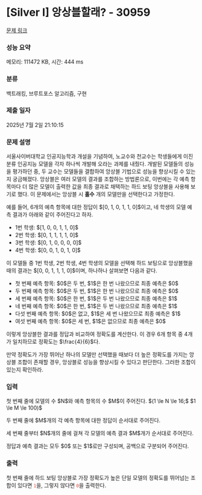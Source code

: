 # [Silver I] 앙상블할래? - 30959 

[문제 링크](https://www.acmicpc.net/problem/30959) 

### 성능 요약

메모리: 111472 KB, 시간: 444 ms

### 분류

백트래킹, 브루트포스 알고리즘, 구현

### 제출 일자

2025년 7월 2일 21:10:15

### 문제 설명

<p>서울사이버대학교 인공지능학과 개설을 기념하여, 노교수와 천교수는 학생들에게 이진 분류 인공지능 모델을 각자 하나씩 개발해 오라는 과제를 내줬다. 개발된 모델들의 성능을 평가하던 중, 두 교수는 모델들을 결합하여 앙상블 기법으로 성능을 향상시킬 수 있는지 궁금해졌다. 앙상블은 여러 모델의 결과를 조합하는 방법론으로, 이번에는 각 예측 항목마다 더 많은 모델이 출력한 값을 최종 결과로 채택하는 하드 보팅 앙상블을 사용해 보기로 했다. 이 문제에서는 앙상블 시 <strong>홀수</strong> 개의 모델만을 선택한다고 가정한다.</p>

<p>예를 들어, 6개의 예측 항목에 대한 정답이 $[0, 1, 0, 1, 1, 0]$이고, 네 학생의 모델 예측 결과가 아래와 같이 주어진다고 하자.</p>

<ul>
	<li>1번 학생: $[1, 0, 0, 1, 1, 0]$</li>
	<li>2번 학생: $[0, 1, 1, 1, 1, 0]$</li>
	<li>3번 학생: $[0, 1, 0, 0, 0, 0]$</li>
	<li>4번 학생: $[0, 0, 1, 0, 1, 0]$</li>
</ul>

<p>이 모델들 중 1번 학생, 2번 학생, 4번 학생의 모델을 선택해 하드 보팅으로 앙상블했을 때의 결과는 $[0, 0, 1, 1, 1, 0]$이며, 하나하나 살펴보면 다음과 같다.</p>

<ul>
	<li>첫 번째 예측 항목: $0$은 두 번, $1$은 한 번 나왔으므로 최종 예측은 $0$</li>
	<li>두 번째 예측 항목: $0$은 두 번, $1$은 한 번 나왔으므로 최종 예측은 $0$</li>
	<li>세 번째 예측 항목: $0$은 한 번, $1$은 두 번 나왔으므로 최종 예측은 $1$</li>
	<li>네 번째 예측 항목: $0$은 한 번, $1$은 두 번 나왔으므로 최종 예측은 $1$</li>
	<li>다섯 번째 예측 항목: $0$은 없고, $1$은 세 번 나왔으므로 최종 예측은 $1$</li>
	<li>여섯 번째 예측 항목: $0$은 세 번, $1$은 없으므로 최종 예측은 $0$</li>
</ul>

<p>이렇게 앙상블한 결과를 정답과 비교하여 정확도를 계산한다. 이 경우 6개 항목 중 4개가 일치하므로 정확도는 $\frac{4}{6}$다.</p>

<p>만약 정확도가 가장 뛰어난 하나의 모델만 선택했을 때보다 더 높은 정확도를 가지는 앙상블 조합이 존재할 경우, 앙상블로 성능을 향상시킬 수 있다고 판단한다. 그러한 조합이 있는지 확인하라.</p>

### 입력 

 <p>첫 번째 줄에 모델의 수 $N$와 예측 항목의 수 $M$이 주어진다. $(1 \le N \le 16;$ $1 \le M \le 100)$</p>

<p>두 번째 줄에 $M$개의 각 예측 항목에 대한 정답이 순서대로 주어진다.</p>

<p>세 번째 줄부터 $N$개의 줄에 걸쳐 각 모델의 예측 결과 $M$개가 순서대로 주어진다.</p>

<p>정답과 예측 결과는 모두 $0$ 또는 $1$로만 구성되며, 공백으로 구분되어 주어진다.</p>

### 출력 

 <p>첫 번째 줄에 하드 보팅 앙상블로 가장 정확도가 높은 단일 모델의 정확도를 뛰어넘는 조합이 있다면 <span style="color:#e74c3c;"><code>1</code></span>을, 그렇지 않다면 <span style="color:#e74c3c;"><code>0</code></span>을 출력한다.</p>

